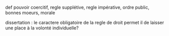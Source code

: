 def pouvoir coercitif, regle supplétive, regle impérative, ordre public, bonnes moeurs, morale

dissertation : le caractere obligatoire de la regle de droit permet il de laisser une place à la volonté individuelle?
